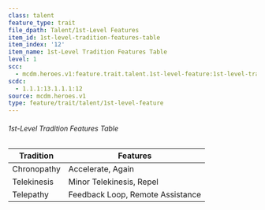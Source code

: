 ```yaml
---
class: talent
feature_type: trait
file_dpath: Talent/1st-Level Features
item_id: 1st-level-tradition-features-table
item_index: '12'
item_name: 1st-Level Tradition Features Table
level: 1
scc:
  - mcdm.heroes.v1:feature.trait.talent.1st-level-feature:1st-level-tradition-features-table
scdc:
  - 1.1.1:13.1.1.1:12
source: mcdm.heroes.v1
type: feature/trait/talent/1st-level-feature
---
```


###### 1st-Level Tradition Features Table

| Tradition   | Features                         |
| ----------- | -------------------------------- |
| Chronopathy | Accelerate, Again                |
| Telekinesis | Minor Telekinesis, Repel         |
| Telepathy   | Feedback Loop, Remote Assistance |
